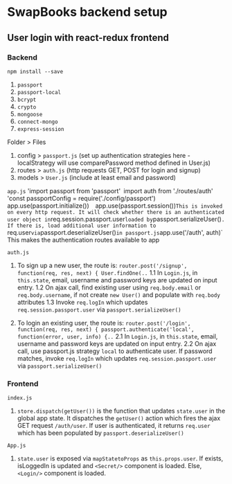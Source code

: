 # SwapBooks backend setup

## User login with react-redux frontend

### Backend

`npm install --save`
1. `passport`
2. `passport-local`
3. `bcrypt`
4. `crypto`
5. `mongoose`
6. `connect-mongo`
7. `express-session`



Folder > Files
1. config > `passport.js` (set up authentication strategies here - localStrategy will use comparePassword method defined in User.js)
2. routes > `auth.js` (http requests GET, POST for login and signup)
3. models > `User.js` (include at least email and password)

`app.js`
'import passport from 'passport'`
`import auth from './routes/auth'`
`'const passportConfig = require('./config/passport')`
`app.use(passport.initialize())` 
`app.use(passport.session())` This is invoked on every http request. It will check whether there is an authenticated user object in `req.session.passport.user` loaded by `passport.serializeUser()`. If there is, load additional user information to `req.user` via `passport.deserializeUser()` in passport.js
`app.use('/auth', auth)` This makes the authentication routes available to app

`auth.js`
1. To sign up a new user, the route is:
`router.post('/signup', function(req, res, next) {
    User.findOne(..`
	1.1 In `Login.js`, in `this.state`, email, username and password keys are updated on input entry.
	1.2 On ajax call, find existing user using `req.body.email` or `req.body.username`, if not create `new User()` and populate with `req.body` attributes
	1.3 Invoke `req.logIn` which updates `req.session.passport.user` via `passport.serializeUser()`

2. To login an existing user, the route is:
`router.post('/login', function(req, res, next) {
    passport.authenticate('local', function(error, user, info) {..`
	2.1 In `Login.js`, in `this.state`, email, username and password keys are updated on input entry.
	2.2 On ajax call, use passport.js strategy `local` to authenticate user. If password matches, invoke `req.logIn` which updates `req.session.passport.user` via `passport.serializeUser()`

### Frontend

`index.js`
1. `store.dispatch(getUser())` is the function that updates `state.user` in the global app state. It dispatches the `getUser()` action which fires the ajax GET request `/auth/user`. If user is authenticated, it returns `req.user` which has been populated by `passport.deserializeUser()`

`App.js`
1. `state.user` is exposed via `mapStatetoProps` as `this.props.user`. If exists, isLoggedIn is updated and `<Secret/>` component is loaded. Else, `<Login/>` component is loaded.